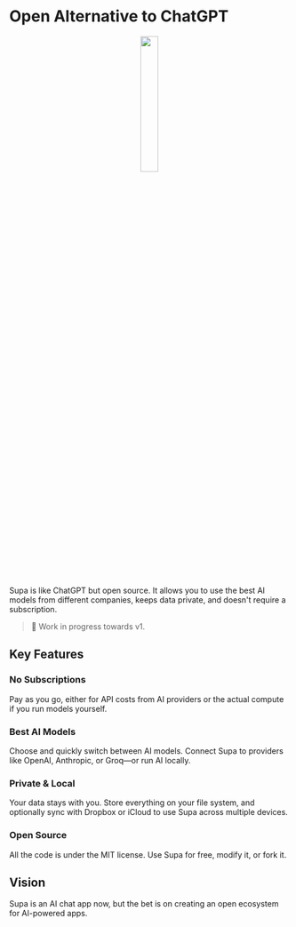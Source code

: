 # Open Alternative to ChatGPT

<p align="center">
  <img src="packages/client/src-tauri/icons/Square310x310Logo.png" style="width: 25%; height: auto;">
</p>

Supa is like ChatGPT but open source. It allows you to use the best AI models from different companies, keeps data private, and doesn't require a subscription.

> 🚧 Work in progress towards v1.

## Key Features

### No Subscriptions
Pay as you go, either for API costs from AI providers or the actual compute if you run models yourself.

### Best AI Models
Choose and quickly switch between AI models. Connect Supa to providers like OpenAI, Anthropic, or Groq—or run AI locally.

### Private & Local
Your data stays with you. Store everything on your file system, and optionally sync with Dropbox or iCloud to use Supa across multiple devices.

### Open Source
All the code is under the MIT license. Use Supa for free, modify it, or fork it.

## Vision
Supa is an AI chat app now, but the bet is on creating an open ecosystem for AI-powered apps.